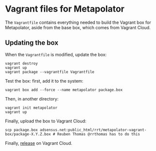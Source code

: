 # Vagrant files for Metapolator

The `Vagrantfile` contains everything needed to build the Vagrant box for
Metapolator, aside from the base box, which comes from Vagrant Cloud.


## Updating the box

When the `Vagrantfile` is modified, update the box:

```
vagrant destroy
vagrant up
vagrant package --vagrantfile Vagrantfile
```

Test the box: first, add it to the system:

```
vagrant box add --force --name metapolator package.box
```

Then, in another directory:

```
vagrant init metapolator
vagrant up
```

Finally, upload the box to Vagrant Cloud:

```
scp package.box adsensus.net:public_html/rrt/metapolator-vagrant-box/package-X.Y.Z.box # Reuben Thomas @rrthomas has to do this
```

Finally, [release](https://vagrantcloud.com/metapolator/boxes/bleeding-edge/ ) on Vagrant Cloud.
